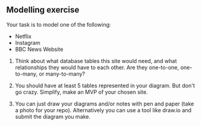 ## Modelling exercise
Your task is to model one of the following:

* Netflix
* Instagram
* BBC News Website

1. Think about what database tables this site would need, and what relationships they would have to each other. Are they one-to-one, one-to-many, or many-to-many?

2. You should have at least 5 tables represented in your diagram. But don't go crazy. Simplify, make an MVP of your chosen site.

3. You can just draw your diagrams and/or notes with pen and paper (take a photo for your repo). Alternatively you can use a tool like draw.io and submit the diagram you make.
